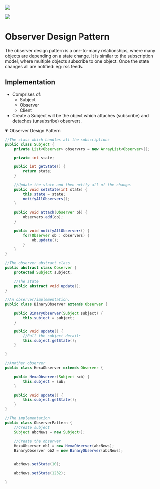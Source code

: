 
![](https://sourcemaking.com/files/v2/content/patterns/Observer_example1.png?id=1e2910c6c124d3532af3)

![](https://www.tutorialspoint.com/design_pattern/images/observer_pattern_uml_diagram.jpg)

# Observer Design Pattern

The observer design pattern is a one-to-many relationships, where many objects are depending on a state change. It is similar to the subscription model, where multiple objects subscribe to one object. Once the state changes all are notified: eg: rss feeds.


## Implementation
- Comprises of: 
  - Subject
  - Observer
  - Client
- Create a Subject will be the object which attaches (subscribe) and detaches (unsubsribe) observers.



<details open>
<summary>Observer Design Pattern</summary>

```java
//The class which handles all the subscriptions
public class Subject {
    private List<Observer> observers = new ArrayList<Observer>();

    private int state;

    public int getState() {
        return state;
    } 

    //Update the state and then notify all of the change.
    public void setState(int state) {
        this.state = state;
        notifyAllObservers();
    }

    public void attach(Observer ob) {
        observers.add(ob);
    }

    public void notifyAllObservers() {
        for(Observer ob : observers) {
            ob.update();
        }
    }
}

```

```java
//The observer abstract class
public abstract class Observer {
    protected Subject subject;

    //The state
    public abstract void update(); 
}

```

```java
//An observer/implementation.
public class BinaryObserver extends Observer {

    public BinaryObserver(Subject subject) {
        this.subject = subject;
    }

    public void update() {
        //Pull the subject details
        this.subject.getState();
    }

}

```


```java
//Another observer
public class HexaObserver extends Observer {

    public HexaObserver(Subject sub) {
        this.subject = sub;
    }

    public void update() {
        this.subject.getState();
    }
}

```

```java
//The implementation
public class ObserverPattern {
    //Create subject
    Subject abcNews = new Subject();
    
    //Create the observer
    HexaObserver ob1 = new HexaObserver(abcNews);
    BinaryObserver ob2 = new BinaryObserver(abcNews);


    abcNews.setState(10);

    abcNews.setState(1232);

}

```
</details>
